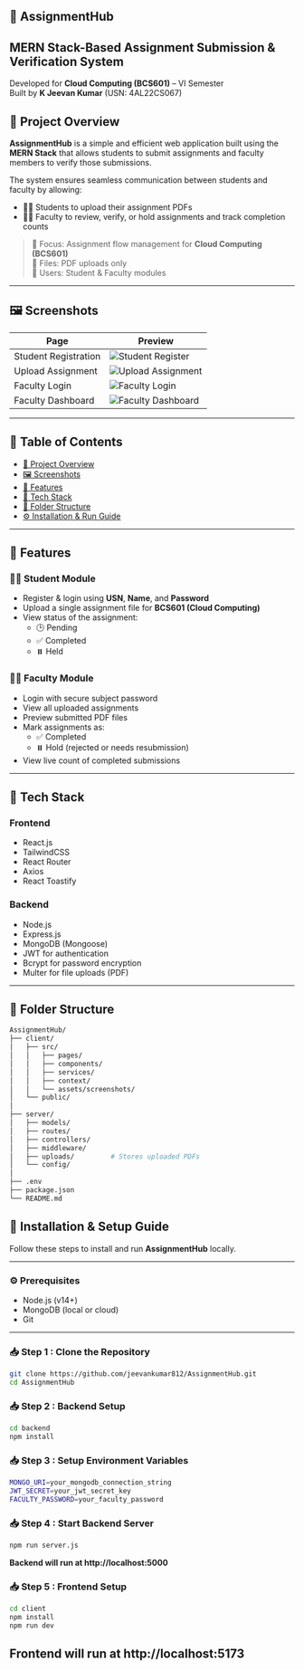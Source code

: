 ## 📘 AssignmentHub</h1>

## MERN Stack-Based Assignment Submission & Verification System
  Developed for <strong>Cloud Computing (BCS601)</strong> – VI Semester <br />
  Built by <strong>K Jeevan Kumar</strong> (USN: 4AL22CS067)


## 📌 Project Overview

**AssignmentHub** is a simple and efficient web application built using the **MERN Stack** that allows students to submit assignments and faculty members to verify those submissions.

The system ensures seamless communication between students and faculty by allowing:
- 🧑‍🎓 Students to upload their assignment PDFs
- 👩‍🏫 Faculty to review, verify, or hold assignments and track completion counts

> 🎯 Focus: Assignment flow management for **Cloud Computing (BCS601)**  
> 🧾 Files: PDF uploads only  
> 👥 Users: Student & Faculty modules

---

## 🖼️ Screenshots

| Page | Preview |
|------|---------|
| Student Registration | ![Student Register](./client/src/assets/screenshots/student-register.png) |
| Upload Assignment | ![Upload Assignment](./client/src/assets/screenshots/assignment-upload.png) |
| Faculty Login | ![Faculty Login](./client/src/assets/screenshots/faculty-login.png) |
| Faculty Dashboard | ![Faculty Dashboard](./client/src/assets/screenshots/faculty-dashboard.png) |

---

## 📑 Table of Contents

- [📌 Project Overview](#-project-overview)
- [🖼️ Screenshots](#-screenshots)
- [🚀 Features](#-features)
- [🔧 Tech Stack](#-tech-stack)
- [📁 Folder Structure](#-folder-structure)
- [⚙️ Installation & Run Guide](#️-installation--run-guide)


---

## 🚀 Features

### 👨‍🎓 Student Module

- Register & login using **USN**, **Name**, and **Password**
- Upload a single assignment file for **BCS601 (Cloud Computing)**
- View status of the assignment:  
  - 🕒 Pending  
  - ✅ Completed  
  - ⏸️ Held

### 👩‍🏫 Faculty Module

- Login with secure subject password
- View all uploaded assignments
- Preview submitted PDF files
- Mark assignments as:  
  - ✅ Completed  
  - ⏸️ Hold (rejected or needs resubmission)
- View live count of completed submissions

---

## 🔧 Tech Stack

### Frontend

- React.js  
- TailwindCSS  
- React Router  
- Axios  
- React Toastify

### Backend

- Node.js  
- Express.js  
- MongoDB (Mongoose)  
- JWT for authentication  
- Bcrypt for password encryption  
- Multer for file uploads (PDF)

---

## 📁 Folder Structure

```bash
AssignmentHub/
├── client/
│   ├── src/
│   │   ├── pages/
│   │   ├── components/
│   │   ├── services/
│   │   ├── context/
│   │   └── assets/screenshots/
│   └── public/
│
├── server/
│   ├── models/
│   ├── routes/
│   ├── controllers/
│   ├── middleware/
│   ├── uploads/         # Stores uploaded PDFs
│   └── config/
│
├── .env
├── package.json
└── README.md
```
## 🧪 Installation & Setup Guide

Follow these steps to install and run **AssignmentHub** locally.

---

### ⚙️ Prerequisites

- Node.js (v14+)
- MongoDB (local or cloud)
- Git

---

### 📥 Step 1 : Clone the Repository

```bash
git clone https://github.com/jeevankumar812/AssignmentHub.git
cd AssignmentHub
```

### 📥 Step 2 : Backend Setup
```bash
cd backend
npm install
```
### 📥 Step 3 : Setup Environment Variables
```bash
MONGO_URI=your_mongodb_connection_string
JWT_SECRET=your_jwt_secret_key
FACULTY_PASSWORD=your_faculty_password
```

### 📥 Step 4 : Start Backend Server
```bash
npm run server.js
```
**Backend will run at http://localhost:5000**

### 📥 Step 5 : Frontend Setup
```bash
cd client
npm install
npm run dev
```
**Frontend will run at http://localhost:5173**
---
